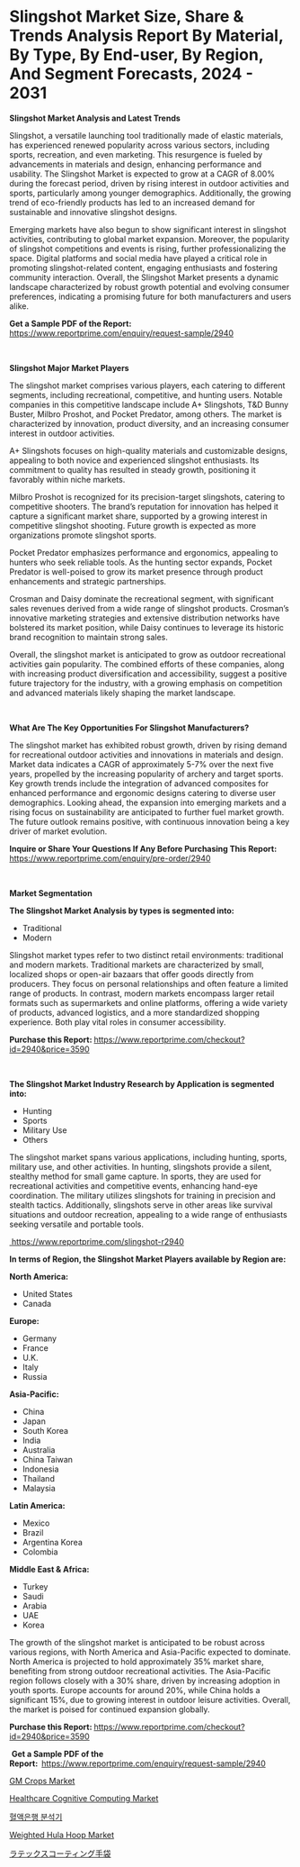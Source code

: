 <p><h1>Slingshot Market Size, Share & Trends Analysis Report By Material, By Type, By End-user, By Region, And Segment Forecasts, 2024 - 2031</h1></p><p><strong>Slingshot Market Analysis and Latest Trends</strong></p>
<p><p>Slingshot, a versatile launching tool traditionally made of elastic materials, has experienced renewed popularity across various sectors, including sports, recreation, and even marketing. This resurgence is fueled by advancements in materials and design, enhancing performance and usability. The Slingshot Market is expected to grow at a CAGR of 8.00% during the forecast period, driven by rising interest in outdoor activities and sports, particularly among younger demographics. Additionally, the growing trend of eco-friendly products has led to an increased demand for sustainable and innovative slingshot designs.</p><p>Emerging markets have also begun to show significant interest in slingshot activities, contributing to global market expansion. Moreover, the popularity of slingshot competitions and events is rising, further professionalizing the space. Digital platforms and social media have played a critical role in promoting slingshot-related content, engaging enthusiasts and fostering community interaction. Overall, the Slingshot Market presents a dynamic landscape characterized by robust growth potential and evolving consumer preferences, indicating a promising future for both manufacturers and users alike.</p></p>
<p><strong>Get a Sample PDF of the Report:&nbsp;</strong> <a href="https://www.reportprime.com/enquiry/request-sample/2940">https://www.reportprime.com/enquiry/request-sample/2940</a></p>
<p>&nbsp;</p>
<p><strong>Slingshot Major Market Players</strong></p>
<p><p>The slingshot market comprises various players, each catering to different segments, including recreational, competitive, and hunting users. Notable companies in this competitive landscape include A+ Slingshots, T&D Bunny Buster, Milbro Proshot, and Pocket Predator, among others. The market is characterized by innovation, product diversity, and an increasing consumer interest in outdoor activities.</p><p>A+ Slingshots focuses on high-quality materials and customizable designs, appealing to both novice and experienced slingshot enthusiasts. Its commitment to quality has resulted in steady growth, positioning it favorably within niche markets.</p><p>Milbro Proshot is recognized for its precision-target slingshots, catering to competitive shooters. The brand’s reputation for innovation has helped it capture a significant market share, supported by a growing interest in competitive slingshot shooting. Future growth is expected as more organizations promote slingshot sports.</p><p>Pocket Predator emphasizes performance and ergonomics, appealing to hunters who seek reliable tools. As the hunting sector expands, Pocket Predator is well-poised to grow its market presence through product enhancements and strategic partnerships.</p><p>Crosman and Daisy dominate the recreational segment, with significant sales revenues derived from a wide range of slingshot products. Crosman’s innovative marketing strategies and extensive distribution networks have bolstered its market position, while Daisy continues to leverage its historic brand recognition to maintain strong sales.</p><p>Overall, the slingshot market is anticipated to grow as outdoor recreational activities gain popularity. The combined efforts of these companies, along with increasing product diversification and accessibility, suggest a positive future trajectory for the industry, with a growing emphasis on competition and advanced materials likely shaping the market landscape.</p></p>
<p>&nbsp;</p>
<p><strong>What Are The Key Opportunities For Slingshot Manufacturers?</strong></p>
<p><p>The slingshot market has exhibited robust growth, driven by rising demand for recreational outdoor activities and innovations in materials and design. Market data indicates a CAGR of approximately 5-7% over the next five years, propelled by the increasing popularity of archery and target sports. Key growth trends include the integration of advanced composites for enhanced performance and ergonomic designs catering to diverse user demographics. Looking ahead, the expansion into emerging markets and a rising focus on sustainability are anticipated to further fuel market growth. The future outlook remains positive, with continuous innovation being a key driver of market evolution.</p></p>
<p><strong>Inquire or Share Your Questions If Any Before Purchasing This Report:</strong> <a href="https://www.reportprime.com/enquiry/pre-order/2940">https://www.reportprime.com/enquiry/pre-order/2940</a></p>
<p>&nbsp;</p>
<p><strong>Market Segmentation</strong></p>
<p><strong>The Slingshot Market Analysis by types is segmented into:</strong></p>
<p><ul><li>Traditional</li><li>Modern</li></ul></p>
<p><p>Slingshot market types refer to two distinct retail environments: traditional and modern markets. Traditional markets are characterized by small, localized shops or open-air bazaars that offer goods directly from producers. They focus on personal relationships and often feature a limited range of products. In contrast, modern markets encompass larger retail formats such as supermarkets and online platforms, offering a wide variety of products, advanced logistics, and a more standardized shopping experience. Both play vital roles in consumer accessibility.</p></p>
<p><strong>Purchase this Report:&nbsp;</strong><a href="https://www.reportprime.com/checkout?id=2940&price=3590">https://www.reportprime.com/checkout?id=2940&price=3590</a></p>
<p>&nbsp;</p>
<p><strong>The Slingshot Market Industry Research by Application is segmented into:</strong></p>
<p><ul><li>Hunting</li><li>Sports</li><li>Military Use</li><li>Others</li></ul></p>
<p><p>The slingshot market spans various applications, including hunting, sports, military use, and other activities. In hunting, slingshots provide a silent, stealthy method for small game capture. In sports, they are used for recreational activities and competitive events, enhancing hand-eye coordination. The military utilizes slingshots for training in precision and stealth tactics. Additionally, slingshots serve in other areas like survival situations and outdoor recreation, appealing to a wide range of enthusiasts seeking versatile and portable tools.</p></p>
<p><a href="https://www.reportprime.com/slingshot-r2940">&nbsp;https://www.reportprime.com/slingshot-r2940</a></p>
<p><strong>In terms of Region, the Slingshot Market Players available by Region are:</strong></p>
<p>
    <p> <strong> North America: </strong>
        <ul>
            <li>United States</li>
            <li>Canada</li>
        </ul>
        </p> 
    <p> <strong> Europe: </strong>
        <ul>
            <li>Germany</li>
            <li>France</li>
            <li>U.K.</li>
            <li>Italy</li>
            <li>Russia</li>
        </ul>
        </p> 
    <p> <strong> Asia-Pacific: </strong>
        <ul>
            <li>China</li>
            <li>Japan</li>
            <li>South Korea</li>
            <li>India</li>
            <li>Australia</li>
            <li>China Taiwan</li>
            <li>Indonesia</li>
            <li>Thailand</li>
            <li>Malaysia</li>
        </ul>
        </p> 
    <p> <strong> Latin America: </strong>
        <ul>
            <li>Mexico</li>
            <li>Brazil</li>
            <li>Argentina Korea</li>
            <li>Colombia</li>
        </ul>
        </p> 
    <p> <strong> Middle East & Africa: </strong>
        <ul>
            <li>Turkey</li>
            <li>Saudi</li>
            <li>Arabia</li>
            <li>UAE</li>
            <li>Korea</li>
        </ul>
    </p>
    </p>
<p><p>The growth of the slingshot market is anticipated to be robust across various regions, with North America and Asia-Pacific expected to dominate. North America is projected to hold approximately 35% market share, benefiting from strong outdoor recreational activities. The Asia-Pacific region follows closely with a 30% share, driven by increasing adoption in youth sports. Europe accounts for around 20%, while China holds a significant 15%, due to growing interest in outdoor leisure activities. Overall, the market is poised for continued expansion globally.</p></p>
<p><strong>Purchase this Report: </strong><a href="https://www.reportprime.com/checkout?id=2940&price=3590">https://www.reportprime.com/checkout?id=2940&price=3590</a></p>
<p>&nbsp;<strong>Get a Sample PDF of the Report:&nbsp;&nbsp;</strong><a href="https://www.reportprime.com/enquiry/request-sample/2940">https://www.reportprime.com/enquiry/request-sample/2940</a></p>
<p><strong></strong></p>
<p><p><a href="https://www.linkedin.com/pulse/gm-crops-market-outlook-share-analysis-growth-trends-forecasts-ggnye?trackingId=wgHb7EITQ3CiNA7yj4GX2g%3D%3D">GM Crops Market</a></p><p><a href="https://medium.com/@abdulkoss1996/global-perspectives-on-healthcare-cognitive-computing-market-trends-challenges-and-forecast-1f4749b79756">Healthcare Cognitive Computing Market</a></p><p><a href="https://medium.com/@bobbykihnyt57786/%ED%98%88%EC%95%A1%EC%9D%80%ED%96%89-%EB%B6%84%EC%84%9D%EA%B8%B0-%EC%8B%9C%EC%9E%A5%EC%97%90-%EB%8C%80%ED%95%9C-%EA%B8%80%EB%A1%9C%EB%B2%8C-%EA%B4%80%EC%A0%90-%EB%8F%99%ED%96%A5-%EB%B0%8F-%EC%98%88%EC%B8%A1-2024-2031-f46fa6f5011c">혈액은행 분석기</a></p><p><a href="https://github.com/ChiragRp1/Market-Research-Report-List-6/blob/main/weighted-hula-hoop-market.md">Weighted Hula Hoop Market</a></p><p><a href="https://medium.com/@jeannesawayn2023/2024%E5%B9%B4%E3%81%8B%E3%82%892031%E5%B9%B4%E3%81%BE%E3%81%A7%E3%81%AE%E6%9C%9F%E9%96%93%E3%81%AB%E3%81%8A%E3%81%91%E3%82%8B%E3%82%B0%E3%83%AD%E3%83%BC%E3%83%90%E3%83%AB%E3%83%A9%E3%83%86%E3%83%83%E3%82%AF%E3%82%B9%E3%82%B3%E3%83%BC%E3%83%86%E3%82%A3%E3%83%B3%E3%82%B0%E6%89%8B%E8%A2%8B%E5%B8%82%E5%A0%B4%E3%81%AE%E6%A9%9F%E4%BC%9A%E3%81%A8%E4%BA%88%E6%B8%AC-d559d80cc51e">ラテックスコーティング手袋</a></p></p>